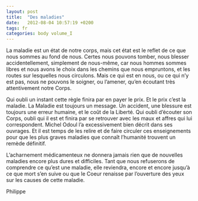 ```yaml
---
layout: post
title:  "Des maladies"
date:   2012-08-04 10:57:19 +0200
tags: fr
categories: body volume_I
---
```

La maladie est un état de notre corps, mais cet état est le reflet de ce que nous sommes au fond de nous. Certes nous pouvons tomber, nous blesser accidentellement, simplement de nous-même, car nous hommes sommes libres et nous avons le choix dans les chemins que nous empruntons, et les routes sur lesquelles nous circulons. Mais ce qui est en nous, ou ce qui n’y est pas, nous ne pouvons le soigner, ou l’amener, qu’en écoutant très attentivement notre Corps.

Qui oubli un instant cette règle finira par en payer le prix. Et le prix c’est la maladie. La Maladie est toujours un message. Un accident, une blessure est toujours une erreur humaine, et le coût de la Liberté. Qui oubli d’écouter son Corps, oubli qui il est et finira par se retrouver avec les maux et affres qui lui correspondent. Michel Odoul l’a excessivement bien décrit dans ses ouvrages. Et il est temps de les relire et de faire circuler ces enseignements pour que les plus graves maladies que connaît l’humanité trouvent un remède définitif.

L’acharnement médicamenteux ne donnera jamais rien que de nouvelles maladies encore plus dures et difficiles. Tant que nous refuserons de comprendre ce qu’est une maladie, elle reviendra, encore et encore jusqu’à ce que mort s’en suive ou que le Coeur renaisse par l’ouverture des yeux sur les causes de cette maladie.

Philippe


<!-- 
Ce(tte) œuvre est mise à disposition selon les termes de la Licence Creative Commons Attribution - Pas d’Utilisation Commerciale 4.0 International.
-->